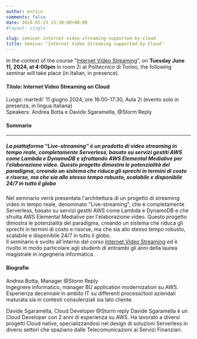 ```yaml
---
author: enrico
comments: false
date: 2024-05-23 15:30:00+00:00
#layout: single

slug: seminar-internet-video-streaming-supported-by-cloud
title: Seminar "Internet Video Streaming supported by Cloud"
---
```


In the context of the course "[Internet Video Streaming](https://didattica.polito.it/pls/portal30/gap.pkg_guide.viewGap?p_cod_ins=01URSOV&p_a_acc=2024)", on **Tuesday June 11, 2024, at 4:00pm** in room 2i at Politecnico di Torino, the following seminar will take place (in Italian, in presence).

#### Titolo: Internet Video Streaming on Cloud

Luogo: martedi' 11 giugno 2024, ore 16:00-17:30, Aula 2i (evento solo in presenza, in lingua italiana)  
Speakers: Andrea Botta e Davide Sgaramella, @Storm Reply

#### Sommario

-----------
##### La piattaforma “Live-streaming“ è un prodotto di video streaming in tempo reale, completamente Serverless, basato su servizi gestiti AWS come Lambda e DynamoDB e sfruttando AWS Elemental Medialive per l’elaborazione video. Questo progetto dimostra le potenzialità del paradigma, creando un sistema che riduca gli sprechi in termini di costo e risorse, ma che sia allo stesso tempo robusto, scalabile e disponibile 24/7 in tutto il globo

Nel seminario verrà presentata l'architettura di un progetto di streaming video in tempo reale, denominato "Live-streaming", che è completamente Serverless, basato su servizi gestiti AWS come Lambda e DynamoDB e che sfrutta AWS Elemental Medialive per l'elaborazione video. Questo progetto dimostra le potenzialità del paradigma, creando un sistema che riduca gli sprechi in termini di costo e risorse, ma che sia allo stesso tempo robusto, scalabile e disponibile 24/7 in tutto il globo.  
Il seminario è svolto all'interno del corso [Internet Video Streaming](https://didattica.polito.it/pls/portal30/gap.pkg_guide.viewGap?p_cod_ins=01URSOV&p_a_acc=2024) ed è rivolto in modo particolare agli studenti di entrambi gli anni della laurea magistrale in ingegneria informatica.

#### Biografie

Andrea Botta, Manager @Storm Reply  
Ingegnere informatico, manager BU application modernization su AWS. Esperienza decennale in ambito IT su differenti processi/tool aziendali maturata sia in contesti consulenziali sia lato cliente.

Davide Sgaramella, Cloud Developer @Storm reply
Davide Sgaramella è un Cloud Developer con 2 anni di esperienza su AWS. Ha lavorato a diversi progetti Cloud native, specializzandosi nel design di soluzioni Serverless in diversi settori che spaziano dalle Telecomunicazioni ai Servizi Finanziari.

